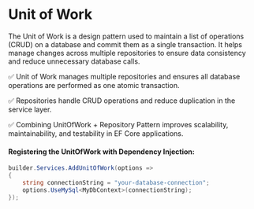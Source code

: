 # Unit of Work

The Unit of Work is a design pattern used to maintain a list of operations (CRUD) on a database and commit them as a single transaction. 
It helps manage changes across multiple repositories to ensure data consistency and reduce unnecessary database calls.

✅ Unit of Work manages multiple repositories and ensures all database operations are performed as one atomic transaction.

✅ Repositories handle CRUD operations and reduce duplication in the service layer.

✅ Combining UnitOfWork + Repository Pattern improves scalability, maintainability, and testability in EF Core applications.


#### Registering the UnitOfWork with Dependency Injection:
```csharp
builder.Services.AddUnitOfWork(options =>
{
    string connectionString = "your-database-connection";
    options.UseMySql<MyDbContext>(connectionString);
});
